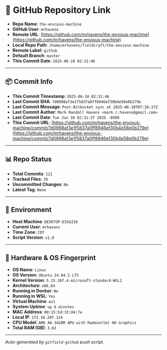 # 🔗 GitHub Repository Link

- **Repo Name**: `the-envious-machine`
- **GitHub User**: `mrhavens`
- **Remote URL**: [https://github.com/mrhavens/the-envious-machine](https://github.com/mrhavens/the-envious-machine)
- **Local Repo Path**: `/home/mrhavens/fieldcraft/the-envious-machine`
- **Remote Label**: `github`
- **Default Branch**: `master`
- **This Commit Date**: `2025-06-10 02:31:46`

---

## 📦 Commit Info

- **This Commit Timestamp**: `2025-06-10 02:31:46`
- **Last Commit SHA**: `7d0998af3e1f5837a0ff8946ef30b4e58e0b279e`
- **Last Commit Message**: `Post-Bitbucket sync at 2025-06-10T07:28:37Z`
- **Last Commit Author**: `Mark Randall Havens <mark.r.havens@gmail.com>`
- **Last Commit Date**: `Tue Jun 10 02:31:37 2025 -0500`
- **This Commit URL**: [https://github.com/mrhavens/the-envious-machine/commit/7d0998af3e1f5837a0ff8946ef30b4e58e0b279e](https://github.com/mrhavens/the-envious-machine/commit/7d0998af3e1f5837a0ff8946ef30b4e58e0b279e)

---

## 📊 Repo Status

- **Total Commits**: `121`
- **Tracked Files**: `70`
- **Uncommitted Changes**: `No`
- **Latest Tag**: `None`

---

## 🧭 Environment

- **Host Machine**: `DESKTOP-E5SGI58`
- **Current User**: `mrhavens`
- **Time Zone**: `CDT`
- **Script Version**: `v1.0`

---

## 🧬 Hardware & OS Fingerprint

- **OS Name**: `Linux`
- **OS Version**: `Ubuntu 24.04.2 LTS`
- **Kernel Version**: `5.15.167.4-microsoft-standard-WSL2`
- **Architecture**: `x86_64`
- **Running in Docker**: `No`
- **Running in WSL**: `Yes`
- **Virtual Machine**: `wsl`
- **System Uptime**: `up 6 minutes`
- **MAC Address**: `00:15:5d:33:04:7a`
- **Local IP**: `172.18.207.124`
- **CPU Model**: `AMD A6-3420M APU with Radeon(tm) HD Graphics`
- **Total RAM (GB)**: `3.63`

---

_Auto-generated by `gitfield-github` push script._
